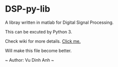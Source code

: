 # DSP-py-lib
A libray written in matlab for Digital Signal Processing.

This can be excuted by Python 3.

Check wiki for more details. [Click me.]()

Will make this file become better.

~ Author: Vu Dinh Anh ~
